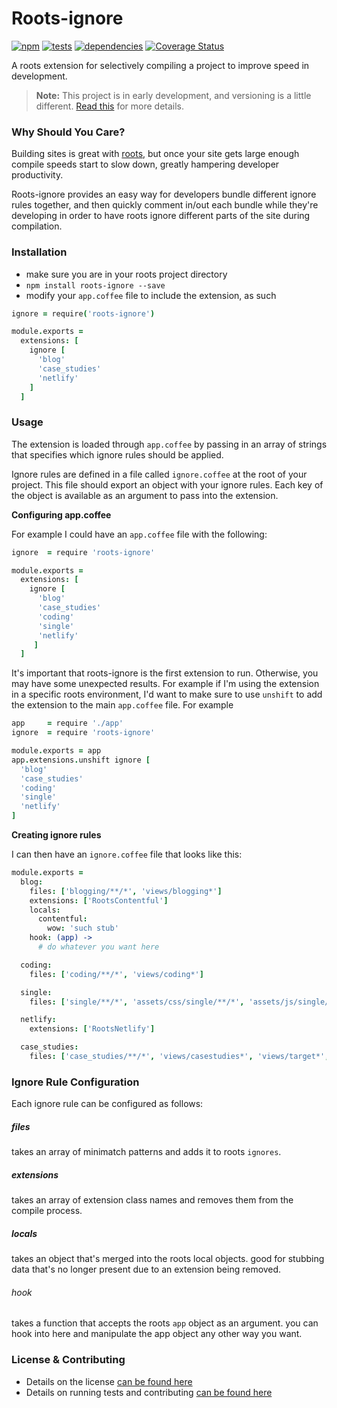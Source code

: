 Roots-ignore
=============================

[![npm](https://badge.fury.io/js/roots-ignore.png)](http://badge.fury.io/js/roots-ignore)
[![tests](https://travis-ci.org/carrot/roots-ignore.png?branch=master)](https://travis-ci.org/carrot/roots-ignore)
[![dependencies](https://david-dm.org/carrot/roots-ignore.png?theme=shields.io)](https://david-dm.org/carrot/roots-ignore)
[![Coverage Status](https://img.shields.io/coveralls/carrot/roots-ignore.svg)](https://coveralls.io/r/carrot/roots-ignore?branch=master)

A roots extension for selectively compiling a project to improve speed in
development.

> **Note:** This project is in early development, and versioning is a little
> different. [Read this](http://markup.im/#q4_cRZ1Q) for more details.

### Why Should You Care?

Building sites is great with [roots](http://roots.cx/), but once your site gets
large enough compile speeds start to slow down, greatly hampering developer
productivity.

Roots-ignore provides an easy way for developers bundle different ignore rules
together, and then quickly comment in/out each bundle while they're developing
in order to have roots ignore different parts of the site during compilation.

### Installation

- make sure you are in your roots project directory
- `npm install roots-ignore --save`
- modify your `app.coffee` file to include the extension, as such

```coffee
ignore = require('roots-ignore')

module.exports =
  extensions: [
    ignore [
      'blog'
      'case_studies'
      'netlify'
    ]
  ]
```

### Usage

The extension is loaded through `app.coffee` by passing in an array of strings
that specifies which ignore rules should be applied.

Ignore rules are defined in a file called `ignore.coffee` at the root of your
project. This file should export an object with your ignore rules. Each key of
the object is available as an argument to pass into the extension.

**Configuring app.coffee**

For example I could have an `app.coffee` file with the following:

```coffee
ignore  = require 'roots-ignore'

module.exports = 
  extensions: [
    ignore [
      'blog'
      'case_studies'
      'coding'
      'single'
      'netlify'
     ]
  ]
```

It's important that roots-ignore is the first extension to run. Otherwise, you
may have some unexpected results. For example if I'm using the extension in a
specific roots environment, I'd want to make sure to use `unshift` to add the
extension to the main `app.coffee` file. For example

```coffee
app     = require './app'
ignore  = require 'roots-ignore'

module.exports = app
app.extensions.unshift ignore [
  'blog'
  'case_studies'
  'coding'
  'single'
  'netlify'
]
```

**Creating ignore rules**

I can then have an `ignore.coffee` file that looks like this:

```coffee
module.exports =
  blog:
    files: ['blogging/**/*', 'views/blogging*']
    extensions: ['RootsContentful']
    locals:
      contentful:
        wow: 'such stub'
    hook: (app) ->
      # do whatever you want here

  coding:
    files: ['coding/**/*', 'views/coding*']

  single:
    files: ['single/**/*', 'assets/css/single/**/*', 'assets/js/single/**/*']

  netlify:
    extensions: ['RootsNetlify']

  case_studies:
    files: ['case_studies/**/*', 'views/casestudies*', 'views/target*', 'views/work*']
```

### Ignore Rule Configuration

Each ignore rule can be configured as follows:

##### files

takes an array of minimatch patterns and adds it to roots `ignores`.

##### extensions

takes an array of extension class names and removes them from the compile process.

##### locals

takes an object that's merged into the roots local objects. good for stubbing
data that's no longer present due to an extension being removed.

###### hook

takes a function that accepts the roots `app` object as an argument. you can
hook into here and manipulate the app object any other way you want.

### License & Contributing

- Details on the license [can be found here](LICENSE.md)
- Details on running tests and contributing [can be found
  here](contributing.md)
